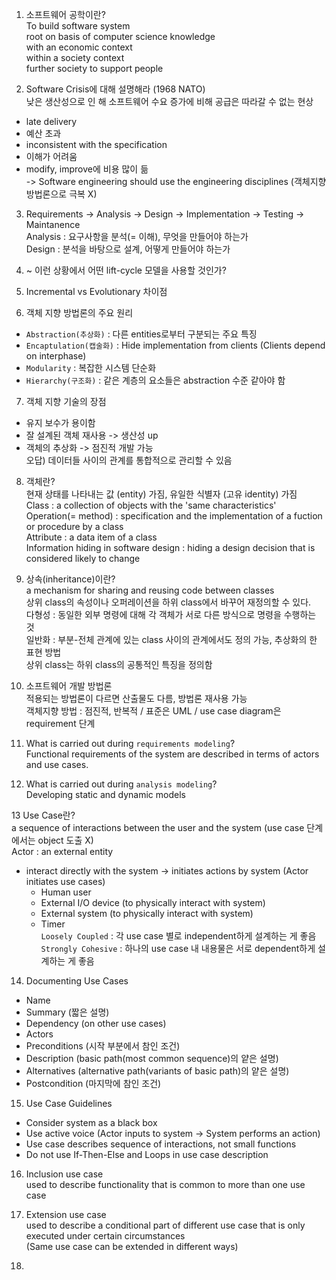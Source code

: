 1. 소프트웨어 공학이란?  
To build software system  
root on basis of computer science knowledge  
with an economic context  
within a society context  
further society to support people  

2. Software Crisis에 대해 설명해라 (1968 NATO)  
낮은 생산성으로 인 해 소프트웨어 수요 증가에 비해 공급은 따라갈 수 없는 현상  
- late delivery
- 예산 초과
- inconsistent with the specification
- 이해가 어려움
- modify, improve에 비용 많이 듦  
-> Software engineering should use the engineering disciplines (객체지향 방법론으로 극복 X)  

3. Requirements -> Analysis -> Design -> Implementation -> Testing -> Maintanence  
Analysis : 요구사항을 분석(= 이해), 무엇을 만들어야 하는가  
Design : 분석을 바탕으로 설계, 어떻게 만들어야 하는가  

4. ~ 이런 상황에서 어떤 lift-cycle 모델을 사용할 것인가?  

5. Incremental vs Evolutionary 차이점  

6. 객체 지향 방법론의 주요 원리  
- `Abstraction(추상화)` : 다른 entities로부터 구분되는 주요 특징  
- `Encaptulation(캡술화)` : Hide implementation from clients (Clients depend on interphase)  
- `Modularity` : 복잡한 시스템 단순화  
- `Hierarchy(구조화)` : 같은 계층의 요소들은 abstraction 수준 같아야 함  

7. 객체 지향 기술의 장점  
- 유지 보수가 용이함  
- 잘 설계된 객체 재사용 -> 생산성 up  
- 객체의 추상화 -> 점진적 개발 가능  
오답) 데이터들 사이의 관계를 통합적으로 관리할 수 있음  

8. 객체란?  
현재 상태를 나타내는 값 (entity) 가짐, 유일한 식별자 (고유 identity) 가짐  
Class : a collection of objects with the 'same characteristics'  
Operation(= method) : specification and the implementation of a fuction or procedure by a class  
Attribute : a data item of a class  
Information hiding in software design : hiding a design decision that is considered likely to change  

9. 상속(inheritance)이란?  
a mechanism for sharing and reusing code between classes  
상위 class의 속성이나 오퍼레이션을 하위 class에서 바꾸어 재정의할 수 있다.  
다형성 : 동일한 외부 명령에 대해 각 객체가 서로 다른 방식으로 명령을 수행하는 것  
일반화 : 부분-전체 관계에 있는 class 사이의 관계에서도 정의 가능, 추상화의 한 표현 방법    
상위 class는 하위 class의 공통적인 특징을 정의함  

10. 소프트웨어 개발 방법론  
적용되는 방법론이 다르면 산출물도 다름, 방법론 재사용 가능  
객체지향 방법 : 점진적, 반복적 / 표준은 UML / use case diagram은 requirement 단계  

11. What is carried out during `requirements modeling`?  
Functional requirements of the system are described in terms of actors and use cases.  

12. What is carried out during `analysis modeling`?  
Developing static and dynamic models  

13 Use Case란?  
a sequence of interactions between the user and the system (use case 단계에서는 object 도출 X)  
Actor : an external entity
- interact directly with the system -> initiates actions by system (Actor initiates use cases)
  - Human user
  - External I/O device (to physically interact with system)
  - External system (to physically interact with system)
  - Timer  
`Loosely Coupled` : 각 use case 별로 independent하게 설계하는 게 좋음  
`Strongly Cohesive` : 하나의 use case 내 내용물은 서로 dependent하게 설계하는 게 좋음

14. Documenting Use Cases  
- Name
- Summary (짧은 설명)  
- Dependency (on other use cases)
- Actors
- Preconditions (시작 부분에서 참인 조건)
- Description (basic path(most common sequence)의 얕은 설명)
- Alternatives (alternative path(variants of basic path)의 얕은 설명)
- Postcondition (마지막에 참인 조건)  

15. Use Case Guidelines  
- Consider system as a black box  
- Use active voice (Actor inputs to system -> System performs an action)  
- Use case describes sequence of interactions, not small functions  
- Do not use If-Then-Else and Loops in use case description  

16. Inclusion use case  
used to describe functionality that is common to more than one use case  

17. Extension use case  
used to describe a conditional part of different use case that is only executed under certain circumstances  
(Same use case can be extended in different ways)  

16.

